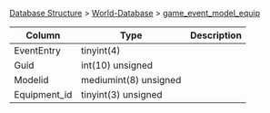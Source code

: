 [Database Structure](Database-Structure) > [World-Database](World-Database) > [game_event_model_equip](game_event_model_equip)

Column | Type | Description
--- | --- | ---
EventEntry | tinyint(4) | 
Guid | int(10) unsigned | 
Modelid | mediumint(8) unsigned | 
Equipment_id | tinyint(3) unsigned | 
